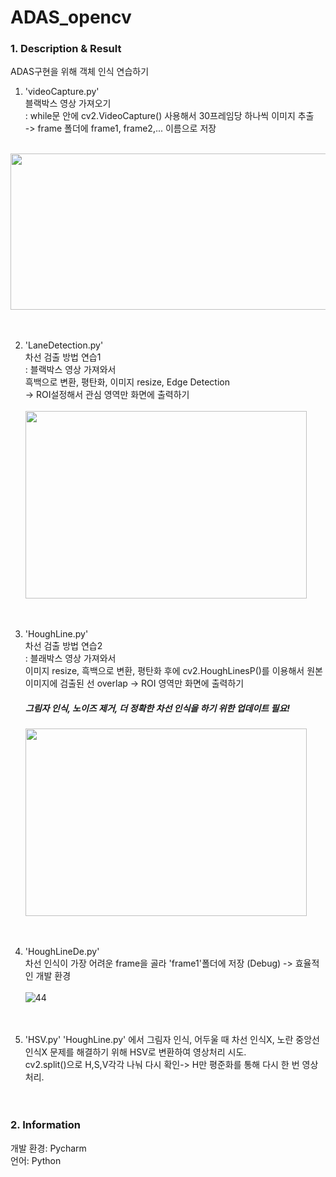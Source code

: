 # ADAS_opencv

### 1. Description & Result ###
ADAS구현을 위해 객체 인식 연습하기

1. 'videoCapture.py'  
블랙박스 영상 가져오기  
: while문 안에 cv2.VideoCapture() 사용해서 30프레임당 하나씩 이미지 추출  
-> frame 폴더에 frame1, frame2,... 이름으로 저장  
<br/>
<img src="https://user-images.githubusercontent.com/105180751/171773260-2b4b3fc0-b639-4654-9b85-b04a32858e6f.JPG" width="625" height="250"/></center>
<br/><br/><br/>

2. 'LaneDetection.py'  
차선 검출 방법 연습1  
: 블랙박스 영상 가져와서  
흑백으로 변환, 평탄화, 이미지 resize, Edge Detection  
-> ROI설정해서 관심 영역만 화면에 출력하기
<br/><br/>
<img src="https://user-images.githubusercontent.com/105180751/171774105-fb195b5e-1b9b-4263-bfca-56faac750745.JPG" width="450" height="300"/></center>
<br/><br/><br/>

3. 'HoughLine.py'  
차선 검출 방법 연습2  
: 블래박스 영상 가져와서  
이미지 resize, 흑백으로 변환, 평탄화 후에
cv2.HoughLinesP()를 이용해서 원본 이미지에 검출된 선 overlap 
-> ROI 영역만 화면에 출력하기
    ##### 그림자 인식, 노이즈 제거, 더 정확한 차선 인식을 하기 위한 업데이트 필요!
    <img src="https://user-images.githubusercontent.com/105180751/171773954-b024117b-d95d-4e4b-80b2-6a5fb9e7223c.JPG" width="450" height="300"/></center>
<br/><br/><br/>

4. 'HoughLineDe.py'  
차선 인식이 가장 어려운 frame을 골라 'frame1'폴더에 저장 (Debug) -> 효율적인 개발 환경 
<br/><br/>
![44](https://user-images.githubusercontent.com/105180751/171839198-578dac78-b5c3-4a74-822a-5173a1ad9064.JPG)
<br/><br/><br/>

5. 'HSV.py'
'HoughLine.py' 에서 그림자 인식, 어두울 때 차선 인식X, 노란 중앙선 인식X 문제를 해결하기 위해 HSV로 변환하여 영상처리 시도.  
cv2.split()으로 H,S,V각각 나눠 다시 확인-> H만 평준화를 통해 다시 한 번 영상 처리.
<br/><br/><br/>

### 2. Information ##
개발 환경: Pycharm  
언어: Python

